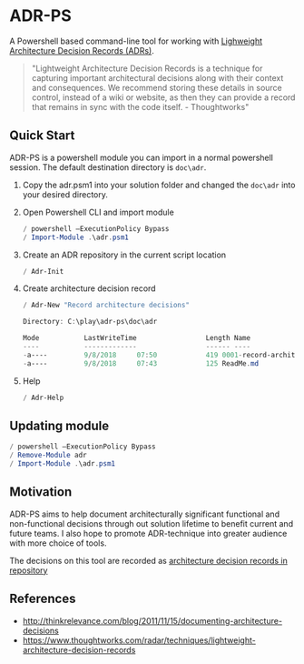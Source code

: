 # ADR-PS

A Powershell based command-line tool for working with [Lighweight Architecture Decision Records (ADRs)](http://thinkrelevance.com/blog/2011/11/15/documenting-architecture-decisions).

>"Lightweight Architecture Decision Records is a technique for capturing important architectural decisions along with their context and consequences. We recommend storing these details in source control, instead of a wiki or website, as then they can provide a record that remains in sync with the code itself. - Thoughtworks"

## Quick Start

ADR-PS is a powershell module you can import in a normal powershell session. The default destination directory is `doc\adr`.

1. Copy the adr.psm1 into your solution folder and changed the `doc\adr` into your desired directory.
2. Open Powershell CLI and import module

	```powershell
	/ powershell –ExecutionPolicy Bypass
	/ Import-Module .\adr.psm1
	```
3. Create an ADR repository in the current script location
	```powershell
	/ Adr-Init
	```	
4. Create architecture decision record
	```powershell
	/ Adr-New "Record architecture decisions"	
	```
	
	```powershell
	Directory: C:\play\adr-ps\doc\adr

	Mode           LastWriteTime         	     Length Name
	----           -------------         	     ------ ----
	-a----         9/8/2018     07:50            419 0001-record-architecture-decisions.md
	-a----         9/8/2018     07:43            125 ReadMe.md	
	```
5. Help
	```powershell
	/ Adr-Help
	```

## Updating module

```powershell
/ powershell –ExecutionPolicy Bypass
/ Remove-Module adr
/ Import-Module .\adr.psm1
```

## Motivation

ADR-PS aims to help document architecturally significant functional and non-functional decisions through out solution lifetime to benefit current and future teams. I also hope to promote ADR-technique into greater audience with more choice of tools.

The decisions on this tool are recorded as [architecture decision records in repository](https://github.com/rdagumampan/adr-ps/tree/master/doc/adr)
## References

- http://thinkrelevance.com/blog/2011/11/15/documenting-architecture-decisions
- https://www.thoughtworks.com/radar/techniques/lightweight-architecture-decision-records
